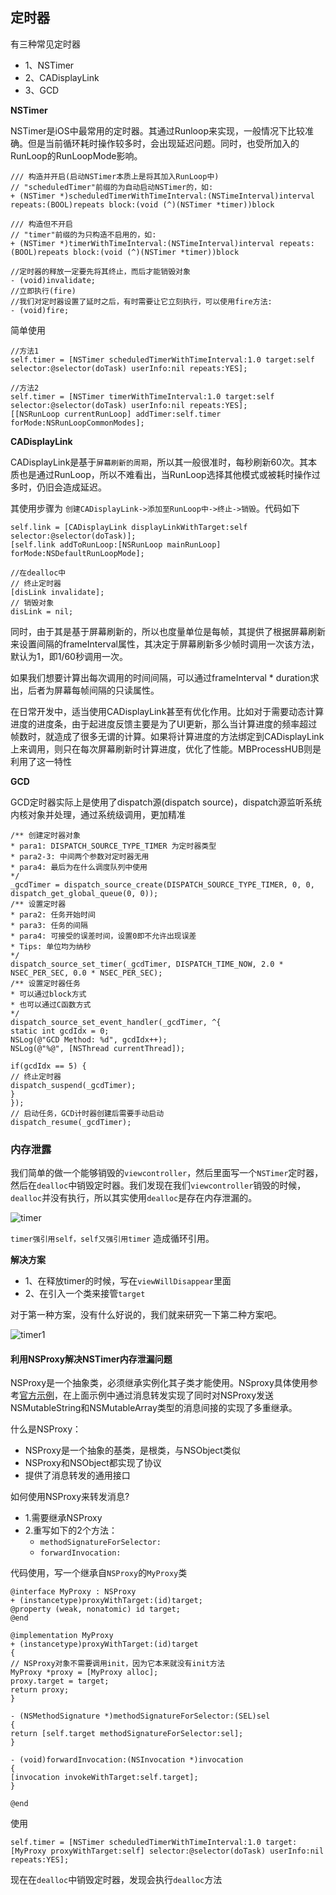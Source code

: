 ## 定时器
有三种常见定时器
- 1、NSTimer
- 2、CADisplayLink
- 3、GCD


**NSTimer**

NSTimer是iOS中最常用的定时器。其通过Runloop来实现，一般情况下比较准确。但是当前循环耗时操作较多时，会出现延迟问题。同时，也受所加入的RunLoop的RunLoopMode影响。

```
/// 构造并开启(启动NSTimer本质上是将其加入RunLoop中)
// "scheduledTimer"前缀的为自动启动NSTimer的，如:
+ (NSTimer *)scheduledTimerWithTimeInterval:(NSTimeInterval)interval repeats:(BOOL)repeats block:(void (^)(NSTimer *timer))block

/// 构造但不开启
// "timer"前缀的为只构造不启用的，如:
+ (NSTimer *)timerWithTimeInterval:(NSTimeInterval)interval repeats:(BOOL)repeats block:(void (^)(NSTimer *timer))block

//定时器的释放一定要先将其终止，而后才能销毁对象
- (void)invalidate;
//立即执行(fire)
//我们对定时器设置了延时之后，有时需要让它立刻执行，可以使用fire方法:
- (void)fire;
```
简单使用
```
//方法1
self.timer = [NSTimer scheduledTimerWithTimeInterval:1.0 target:self selector:@selector(doTask) userInfo:nil repeats:YES];

//方法2
self.timer = [NSTimer timerWithTimeInterval:1.0 target:self selector:@selector(doTask) userInfo:nil repeats:YES];
[[NSRunLoop currentRunLoop] addTimer:self.timer forMode:NSRunLoopCommonModes];
```


**CADisplayLink**

CADisplayLink是基于`屏幕刷新的周期`，所以其一般很准时，每秒刷新60次。其本质也是通过RunLoop，所以不难看出，当RunLoop选择其他模式或被耗时操作过多时，仍旧会造成延迟。


其使用步骤为 `创建CADisplayLink->添加至RunLoop中->终止->销毁`。代码如下

```
self.link = [CADisplayLink displayLinkWithTarget:self selector:@selector(doTask)];
[self.link addToRunLoop:[NSRunLoop mainRunLoop] forMode:NSDefaultRunLoopMode];

//在dealloc中
// 终止定时器
[disLink invalidate];
// 销毁对象
disLink = nil;
```

同时，由于其是基于屏幕刷新的，所以也度量单位是每帧，其提供了根据屏幕刷新来设置间隔的frameInterval属性，其决定于屏幕刷新多少帧时调用一次该方法，默认为1，即1/60秒调用一次。

如果我们想要计算出每次调用的时间间隔，可以通过frameInterval * duration求出，后者为屏幕每帧间隔的只读属性。

在日常开发中，适当使用CADisplayLink甚至有优化作用。比如对于需要动态计算进度的进度条，由于起进度反馈主要是为了UI更新，那么当计算进度的频率超过帧数时，就造成了很多无谓的计算。如果将计算进度的方法绑定到CADisplayLink上来调用，则只在每次屏幕刷新时计算进度，优化了性能。MBProcessHUB则是利用了这一特性

 
**GCD**

GCD定时器实际上是使用了dispatch源(dispatch source)，dispatch源监听系统内核对象并处理，通过系统级调用，更加精准

```
/** 创建定时器对象
* para1: DISPATCH_SOURCE_TYPE_TIMER 为定时器类型
* para2-3: 中间两个参数对定时器无用
* para4: 最后为在什么调度队列中使用
*/
_gcdTimer = dispatch_source_create(DISPATCH_SOURCE_TYPE_TIMER, 0, 0, dispatch_get_global_queue(0, 0));
/** 设置定时器
* para2: 任务开始时间
* para3: 任务的间隔
* para4: 可接受的误差时间，设置0即不允许出现误差
* Tips: 单位均为纳秒
*/
dispatch_source_set_timer(_gcdTimer, DISPATCH_TIME_NOW, 2.0 * NSEC_PER_SEC, 0.0 * NSEC_PER_SEC);
/** 设置定时器任务
* 可以通过block方式
* 也可以通过C函数方式
*/
dispatch_source_set_event_handler(_gcdTimer, ^{
static int gcdIdx = 0;
NSLog(@"GCD Method: %d", gcdIdx++);
NSLog(@"%@", [NSThread currentThread]);

if(gcdIdx == 5) {
// 终止定时器
dispatch_suspend(_gcdTimer);
}
});
// 启动任务，GCD计时器创建后需要手动启动
dispatch_resume(_gcdTimer);

```
### 内存泄露

我们简单的做一个能够销毁的`viewcontroller`，然后里面写一个`NSTimer`定时器，然后在`dealloc`中销毁定时器。我们发现在我们`viewcontroller`销毁的时候，`dealloc`并没有执行，所以其实使用`dealloc`是存在内存泄漏的。

![timer](https://github.com/SunshineBrother/JHBlog/blob/master/iOS知识点/内存管理/timer.png)

`timer强引用self，self又强引用timer` 造成循环引用。

**解决方案**
- 1、在释放timer的时候，写在`viewWillDisappear`里面
- 2、在引入一个类来接管`target`

对于第一种方案，没有什么好说的，我们就来研究一下第二种方案吧。

![timer1](https://github.com/SunshineBrother/JHBlog/blob/master/iOS知识点/内存管理/timer1.png)


#### 利用NSProxy解决NSTimer内存泄漏问题

NSProxy是一个抽象类，必须继承实例化其子类才能使用。NSproxy具体使用参考[官方示例](https://developer.apple.com/library/mac/samplecode/ForwardInvocation/Listings/main_m.html#//apple_ref/doc/uid/DTS40008833-main_m-DontLinkElementID_4)，在上面示例中通过消息转发实现了同时对NSProxy发送NSMutableString和NSMutableArray类型的消息间接的实现了多重继承。

什么是NSProxy：
- NSProxy是一个抽象的基类，是根类，与NSObject类似
- NSProxy和NSObject都实现了<NSObject>协议
- 提供了消息转发的通用接口

如何使用NSProxy来转发消息? 
- 1.需要继承NSProxy 
- 2.重写如下的2个方法：
    - `methodSignatureForSelector:`
    - `forwardInvocation:`

代码使用，写一个继承自`NSProxy`的`MyProxy`类
```
@interface MyProxy : NSProxy
+ (instancetype)proxyWithTarget:(id)target;
@property (weak, nonatomic) id target;
@end

@implementation MyProxy
+ (instancetype)proxyWithTarget:(id)target
{
// NSProxy对象不需要调用init，因为它本来就没有init方法
MyProxy *proxy = [MyProxy alloc];
proxy.target = target;
return proxy;
}

- (NSMethodSignature *)methodSignatureForSelector:(SEL)sel
{
return [self.target methodSignatureForSelector:sel];
}

- (void)forwardInvocation:(NSInvocation *)invocation
{
[invocation invokeWithTarget:self.target];
}

@end
```

使用
```
self.timer = [NSTimer scheduledTimerWithTimeInterval:1.0 target:[MyProxy proxyWithTarget:self] selector:@selector(doTask) userInfo:nil repeats:YES];
```
现在在`dealloc`中销毁定时器，发现会执行`dealloc`方法











